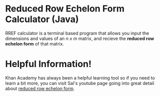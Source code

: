 # Reduced Row Echelon Form Calculator (Java)

RREF calculator is a terminal based program that allows you input the dimensions and values 
of an *n x m* matrix, and recieve the **reduced row echelon form** of that matrix.

# Helpful Information!

Khan Academy has always been a helpful learning tool so if you need to learn a bit more, 
you can visit Sal's youtube page going into great detail about [reduced row echelon form].

   [reduced row echelon form]: <https://www.youtube.com/watch?v=L0CmbneYETs>
